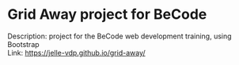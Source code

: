 # Grid Away project for BeCode
Description: project for the BeCode web development training, using Bootstrap<br>
Link: https://jelle-vdp.github.io/grid-away/

